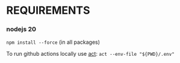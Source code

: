 
# REQUIREMENTS

### nodejs 20

`npm install --force` (in all packages)


To run github actions locally use [act](https://github.com/nektos/act/blob/master/README.md):
`act --env-file "${PWD}/.env"`